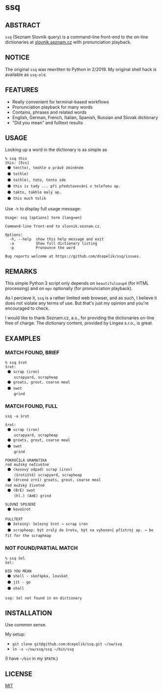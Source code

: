 # ssq

## ABSTRACT

`ssq` (Seznam Slovník query) is a command-line front-end to the on-line dictionaries
at [slovnik.seznam.cz](http://slovnik.seznam.cz) with pronunciation playback.

## NOTICE

The original `ssq` was rewritten to Python in 2/2019. My original shell hack
is available as `ssq-old`.

## FEATURES

* Really convenient for terminal-based workflows
* Pronunciation playback for many words
* Contains, phrases and related words
* English, German, French, Italian, Spanish, Russian and Slovak dictionary
* "Did you mean" and fulltext results

## USAGE

Looking up a word in the dictionary is as simple as

```
% ssq this
this: [ðɪs]
 ⚫ ten(to), tenhle o právě zmíněném
 ⚫ to(hle)
 ⚫ to(hle), toto, tento zde
 ⚫ this is tady ... při představování v telefonu ap.
 ⚫ takto, takhle malý ap.
 ⚫ this much tolik
```

Use `-h` to display full usage message:

```
Usage: ssq [options] term [lang=en]

Command-line front-end to slovnik.seznam.cz.

Options:
  -h, --help  show this help message and exit
  -a          Show full dictionary listing
  -p          Pronounce the word

Bug reports welcome at https://github.com/dcepelik/ssq/issues.
```

## REMARKS

This simple Python 3 script only depends on `beautifulsoup4` (for HTML
processing) and on `mpv` optionally (for pronunciation playback).

As I percieve it, `ssq` is a rather limited web browser, and as such, I believe
it does not violate any terms of use. But that's just my opinion and you're
encouraged to check.

I would like to thank Seznam.cz, a.s., for providing the dictionaries on-line
free of charge. The dictionary content, provided by Lingea s.r.o., is great.

## EXAMPLES

### MATCH FOUND, BRIEF

```
% ssq šrot
šrot:
 ⚫ scrap (iron)
    scrapyard, scrapheap
 ⚫ groats, grout, coarse meal
 ⚫ swot
    grind
```

### MATCH FOUND, FULL

```
ssq -a šrot

šrot:
 ⚫ scrap (iron)
    scrapyard, scrapheap
 ⚫ groats, grout, coarse meal
 ⚫ swot
    grind

POKROČILÁ GRAMATIKA
rod mužský neživotné
 ⚫ (kovový odpad) scrap (iron)
    (šrotiště) scrapyard, scrapheap
 ⚫ (drcené zrní) groats, grout, coarse meal
rod mužský životné
 ⚫ (BrE) swot
    (hl.) (AmE) grind

SLOVNÍ SPOJENÍ
 ⚫ kovošrot

FULLTEXT
 ⚫ železný: železný šrot → scrap iron
 ⚫ scrapheap: být zralý do šrotu, být na vyhození přístroj ap. → be fit for the scrapheap
```

### NOT FOUND/PARTIAL MATCH

```
% ssq šel
šel:

DID YOU MEAN
 ⚫ shell - skořápka, louskat
 ⚫ jít - go
 ⚫ shall

ssq: šel not found in en dictionary
```

## INSTALLATION

Use common sense.

My setup:

  - `git clone git@github.com:dcepelik/ssq.git ~/sw/ssq`
  - `ln -s ~/sw/ssq/ssq ~/bin/ssq`

(I have `~/bin` in my `$PATH`.)

## LICENSE

[MIT](https://en.wikipedia.org/wiki/MIT_License)
